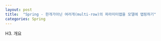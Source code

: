 ```yaml
---
layout: post
title:  "Spring - 한개가아닌 여러개(multi-row)의 파라미터맵을 모델에 맵핑하기"
categories: Spring
---
```


H3. 개요
